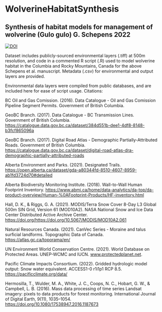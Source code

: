 # WolverineHabitatSynthesis

Synthesis of habitat models for management of wolverine (Gulo gulo) 
G. Schepens 2022
--- 
[![DOI](https://zenodo.org/badge/624565400.svg)](https://zenodo.org/badge/latestdoi/624565400)

Dataset includes publicly-sourced environmental layers (.tiff) at 500m resolution, and code in a commented R script (.R) used to model wolverine habitat in the Columbia and Rocky Mountains, Canada for the above Schepens et al. manuscript. Metadata (.csv) for environmental and output layers are provided. 

Environmental data layers were compiled from public databases, and are included here for ease of script usage. Citations: 

BC Oil and Gas Comission. (2016). Data Catalogue - Oil and Gas Comission Pipeline Segment Permits. Government of British Columbia.

GeoBC Branch. (2017). Data Catalogue - BC Transmission Lines. Government of British Columbia. https://catalogue.data.gov.bc.ca/dataset/384d551b-dee1-4df8-8148-b3fcf865096a

GeoBC Branch. (2017). Digital Road Atlas - Demographic Partially-Attributed Roads. Government of British Columbia. https://catalogue.data.gov.bc.ca/dataset/digital-road-atlas-dra-demographic-partially-attributed-roads

Alberta Environment and Parks. (2021). Designated Trails. https://open.alberta.ca/dataset/gda-a80344fd-8510-4607-8959-ab1fd3724d70#detailed

Alberta Biodiversity Monitoring Institute. (2018). Wall-to-Wall Human Footprint Inventory. https://www.abmi.ca/home/data-analytics/da-top/da-product-overview/Human-%0AFootprint-Products/HF-inventory.html

Hall, D. K., & Riggs, G. A. (2021). MODIS/Terra Snow Cover 8-Day L3 Global 500m SIN Grid, Version 61 (MOD10A2). NASA National Snow and Ice Data Center Distributed Active Archive Center. https://doi.org/https://doi.org/10.5067/MODIS/MOD10A2.061

Natural Resources Canada. (2021). CanVec Series - Moraine and talus surficial landforms. Topographic Data of Canada. https://atlas.gc.ca/toporama/en/ 

UN Environment World Conservation Centre. (2021). World Database on Protected Areas. UNEP-WCMC and IUCN. www.protectedplanet.net.

Pacific Climate Impacts Consortium. (2022). Gridded hydrologic model output: Snow water equivalent. ACCESS1-0 r1i1p1 RCP 8.5. https://pacificclimate.org/data/

Hermosilla, T., Wulder, M. A., White, J. C., Coops, N. C., Hobart, G. W., & Campbell, L. B. (2016). Mass data processing of time series Landsat imagery: pixels to data products for forest monitoring. International Journal of Digital Earth, 9(11), 1035–1054. https://doi.org/10.1080/17538947.2016.1187673
